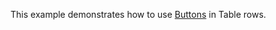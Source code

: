 This example demonstrates how to use [Buttons](https://livewire-powergrid.com/table-features/rows.html#buttons) in Table rows.